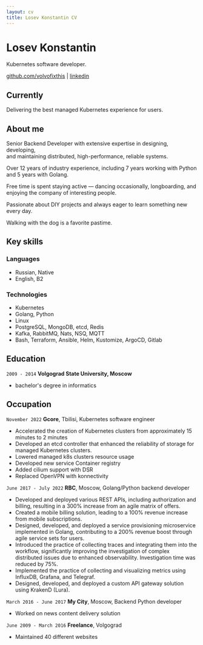 ```yaml
---
layout: cv
title: Losev Konstantin CV
---
```

# Losev Konstantin
Kubernetes software developer.

<div id="webaddress">
<a href="https://github.com/volvofixthis">github.com/volvofixthis</a>
| <a href="https://www.linkedin.com/in/konstantin-losev-574919252/">linkedin</a>
</div>

## Currently

Delivering the best managed Kubernetes experience for users.

## About me

Senior Backend Developer with extensive expertise in designing, developing,  
and maintaining distributed, high-performance, reliable systems.  

Over 12 years of industry experience, including 7 years working with Python and 5 years with Golang.  

Free time is spent staying active — dancing occasionally, longboarding, and enjoying the company of interesting people.  

Passionate about DIY projects and always eager to learn something new every day.  

Walking with the dog is a favorite pastime.

## Key skills

### Languages

- Russian, Native
- English, B2

### Technologies
- Kubernetes
- Golang, Python
- Linux
- PostgreSQL, MongoDB, etcd, Redis
- Kafka, RabbitMQ, Nats, NSQ, MQTT
- Bash, Terraform, Ansible, Helm, Kustomize, ArgoCD, Gitlab

## Education

`2009 - 2014`
__Volgograd State University, Moscow__

- bachelor's degree in informatics

## Occupation

`November 2022`
__Gcore__, Tbilisi, Kubernetes software engineer

- Accelerated the creation of Kubernetes clusters from approximately 15 minutes to 2 minutes
- Developed an etcd controller that enhanced the reliability of storage for managed Kubernetes clusters.
- Lowered managed k8s clusters resource usage
- Developed new service Container registry
- Added cilium support with DSR
- Replaced OpenVPN with konnectivity

`June 2017 - July 2022`
__RBC__, Moscow, Golang/Python backend developer

- Developed and deployed various REST APIs, including authorization and billing, resulting in a 300% increase from an agile matrix of offers.
- Created a mobile billing solution, leading to a 100% revenue increase from mobile subscriptions.
- Designed, developed, and deployed a service provisioning microservice implemented in Golang, contributing to a 200% revenue boost through agile service sets for users.
- Introduced the practice of collecting traces and integrating them into the workflow, significantly improving the investigation of complex distributed issues due to enhanced observability. Investigation time was reduced by 75%.
- Implemented the practice of collecting and visualizing metrics using InfluxDB, Grafana, and Telegraf.
- Designed, developed, and deployed a custom API gateway solution using KrakenD (Lura).

`March 2016 - June 2017`
__My City__, Moscow, Backend Python developer

- Worked on news content delivery solution

`June 2009 - March 2016`
__Freelance__, Volgograd

- Maintained 40 different websites
